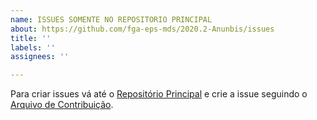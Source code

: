 ```yaml
---
name: ISSUES SOMENTE NO REPOSITORIO PRINCIPAL
about: https://github.com/fga-eps-mds/2020.2-Anunbis/issues
title: ''
labels: ''
assignees: ''

---
```


Para criar issues vá até o [Repositório Principal](https://github.com/fga-eps-mds/2020.2-Anunbis/issues) e crie a issue seguindo o [Arquivo de Contribuição](https://github.com/fga-eps-mds/2020.2-Anunbis/blob/develop/CONTRIBUTING.md).
